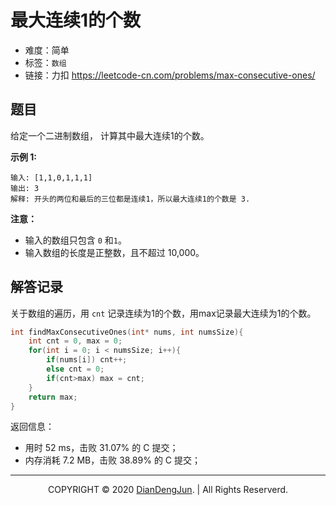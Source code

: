 # 最大连续1的个数

+ 难度：简单
+ 标签：`数组`
+ 链接：力扣 https://leetcode-cn.com/problems/max-consecutive-ones/



## 题目

给定一个二进制数组， 计算其中最大连续1的个数。

**示例 1:**

```
输入: [1,1,0,1,1,1]
输出: 3
解释: 开头的两位和最后的三位都是连续1，所以最大连续1的个数是 3.
```

**注意：**

+ 输入的数组只包含 `0` 和`1`。
+ 输入数组的长度是正整数，且不超过 10,000。

## 解答记录

关于数组的遍历，用 `cnt` 记录连续为1的个数，用max记录最大连续为1的个数。

```c
int findMaxConsecutiveOnes(int* nums, int numsSize){
    int cnt = 0, max = 0;
    for(int i = 0; i < numsSize; i++){
        if(nums[i]) cnt++;
        else cnt = 0;
        if(cnt>max) max = cnt;
    }
    return max;
}
```

返回信息：

+ 用时 52 ms，击败 31.07% 的 C 提交；
+ 内存消耗 7.2 MB，击败 38.89% 的 C 提交；

---

<p align="center">COPYRIGHT © 2020 <a href="https://www.xxdiandeng.cn">DianDengJun</a>. | All Rights Reserverd.</p>

